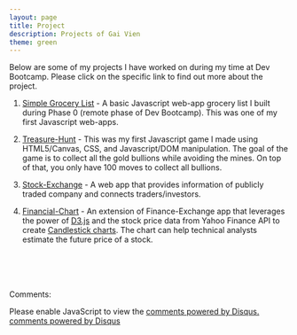 ```yaml
---
layout: page
title: Project
description: Projects of Gai Vien
theme: green
---
```


Below are some of my projects I have worked on during my time at Dev Bootcamp. Please click on the specific link to find out more about the project.

1. [Simple Grocery List](grocery-list/grocery_list.html) - A basic Javascript web-app grocery list I built during Phase 0 (remote phase of Dev Bootcamp). This was one of my first Javascript web-apps.

2. [Treasure-Hunt](treasure-hunt.html) - This was my first Javascript game I made using HTML5/Canvas, CSS, and Javascript/DOM manipulation. The goal of the game is to collect all the gold bullions while avoiding the mines. On top of that, you only have 100 moves to collect all bullions.

3. [Stock-Exchange](finance-exchange) - A web app that provides information of publicly traded company and connects traders/investors.

4. [Financial-Chart](financial-chart) - An extension of Finance-Exchange app that leverages the power of <a href="http://d3js.org/" target="_blank">D3.js</a> and the stock price data from Yahoo Finance API to create <a href="https://en.wikipedia.org/wiki/Candlestick_chart" target="_blank">Candlestick charts</a>. The chart can help technical analysts estimate the future price of a stock.

<br><br><br><br>
Comments:

<div id="disqus_thread"></div>
<script type="text/javascript">
  /* * * in case my cohort wants to know how to set up
  1. after getting a disqus account, you will be creating a "short name" (e.g. thisisyourshortname.disqus.com)
  2. put that name within the quote `...` below in the disqus_shortname variable
  3. Done! * * */
  var disqus_shortname = '{{site.disqushandler}}';

  /* * * DON'T EDIT BELOW THIS LINE * * */
  (function() {
      var dsq = document.createElement('script'); dsq.type = 'text/javascript'; dsq.async = true;
      dsq.src = '//' + disqus_shortname + '.disqus.com/embed.js';
      (document.getElementsByTagName('head')[0] || document.getElementsByTagName('body')[0]).appendChild(dsq);
  })();
</script>
<noscript>Please enable JavaScript to view the <a href="http://disqus.com/?ref_noscript">comments powered by Disqus.</a></noscript>
<a href="http://disqus.com" class="dsq-brlink">comments powered by <span class="logo-disqus">Disqus</span></a>


